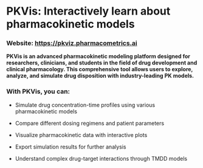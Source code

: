 # PKVis: Interactively learn about pharmacokinetic models

### Website: https://pkviz.pharmacometrics.ai

__PKVis is an advanced pharmacokinetic modeling platform designed for researchers, clinicians, and students in the field of drug development and clinical pharmacology. This comprehensive tool allows users to explore, analyze, and simulate drug disposition with industry-leading PK models.__

### With PKVis, you can:

- Simulate drug concentration-time profiles using various pharmacokinetic models

- Compare different dosing regimens and patient parameters

- Visualize pharmacokinetic data with interactive plots
 
- Export simulation results for further analysis
 
- Understand complex drug-target interactions through TMDD models
